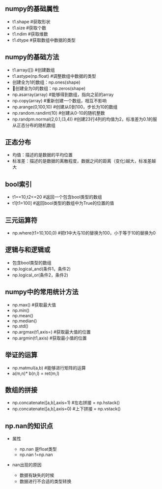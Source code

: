 ## numpy的基础属性
-  t1.shape #获取形状
- t1.size #获取个数
- t1.ndim #获取维数
- t1.dtype #获取数组中数据的类型

## numpy的基础方法
- t1.array([]) #创建数组
- t1.astype(np.float) #调整数组中数据的类型
- 创建全为1的数组：np.ones(shape)
- 创建全为0的数组：np.zeros(shape)
- np.asarray(array) #能够得到数组，指向之前的array
- np.copy(array) #重新创建一个数组，相互不影响
- np.arange(0,100,10)  #创建从0到100，步长为10的数组
- np.random.randint(10) #创建从0-10的随机整数
- np.randpm.normal(2,0.1,(3,4)) #创建23行4列的均值为2，标准差为0.1的服从正态分布的随机数组

## 正态分布
- 均值：描述的是数据的平均位置
- 标准差：描述的是数据的离散程度，数据之间的距离（变化)越大，标准差越大

## bool索引
- t1==10,t2<=20 #返回一个包含bool类型的数组
- t1[t1=100] #返回bool类型的数组中为True的位置的值

## 三元运算符
- np.where(t1>10,100,0) #把t1中大与10的替换为100，小于等于10的替换为0

## 逻辑与和逻辑或
- 包含bool类型的数组
- np.logical_and(条件1，条件2)
- np.logical_or(条件2，条件2)

## numpy中的常用统计方法
- np.max() #获取最大值
- np.min()
- np.mean()
- np.median()
- np.std()
- np.argmax(t1,axis=) #获取最大值的位置
- np.argmin(t1,axis) #获取最小值的位置

## 举证的运算
- np.matmul(a,b) #能够进行矩阵的运算
- a(m,n)* b(n,l) = ret(m,l)

## 数组的拼接
- np.concatenate([a,b],axis=1) #左右拼接  = np.hstack()
- np.concatenate([a,b],axis=0) #上下拼接  = np.vstack()

## np.nan的知识点
- 属性
  - np.nan 是float类型
  - np.nan !=np.nan

- nan出现的原因
  - 数据有缺失的时候
  - 数据进行不合适的类型转换
  
